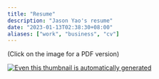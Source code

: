 ```yaml
---
title: "Resume"
description: "Jason Yao's resume"
date: "2023-01-13T02:38:30+08:00"
aliases: ["work", "business", "cv"]
---
```

(Click on the image for a PDF version)

[![Even this thumbnail is automatically generated](https://www.jasonyao.com/resume/Resume_Jason_Yao.png)
](https://www.jasonyao.com/resume/Resume_Jason_Yao.pdf)
